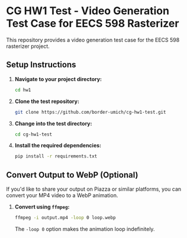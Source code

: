 # CG HW1 Test - Video Generation Test Case for EECS 598 Rasterizer

This repository provides a video generation test case for the EECS 598 rasterizer project.

## Setup Instructions

1. **Navigate to your project directory:**

   ```bash
   cd hw1
   ```

2. **Clone the test repository:**

   ```bash
   git clone https://github.com/border-umich/cg-hw1-test.git
   ```

3. **Change into the test directory:**

   ```bash
   cd cg-hw1-test
   ```

4. **Install the required dependencies:**

   ```bash
   pip install -r requirements.txt
   ```

## Convert Output to WebP (Optional)

If you'd like to share your output on Piazza or similar platforms, you can convert your MP4 video to a WebP animation.

1. **Convert using `ffmpeg`:**

   ```bash
   ffmpeg -i output.mp4 -loop 0 loop.webp
   ```

   The `-loop 0` option makes the animation loop indefinitely.
